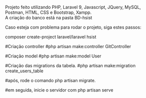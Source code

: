 Projeto feito utilizando PHP, Laravel 9, Javascript, JQuery, MySQL, Postman, HTML, CSS e Bootstrap, Xampp. <br>
A criação do banco está na pasta BD-hsist <br>

Caso esteja com problema para rodar o projeto, siga estes passos: <br>

composer create-project laravel/laravel hsist

#Criação controller
#php artisan make:controller GitController

#Criação model
#php artisan make:model User

#Criação das migrations da tabela.
#php artisan make:migration create_users_table

#após, rode o comando php artisan migrate.

#em seguida, inicie o servidor com php artisan serve

